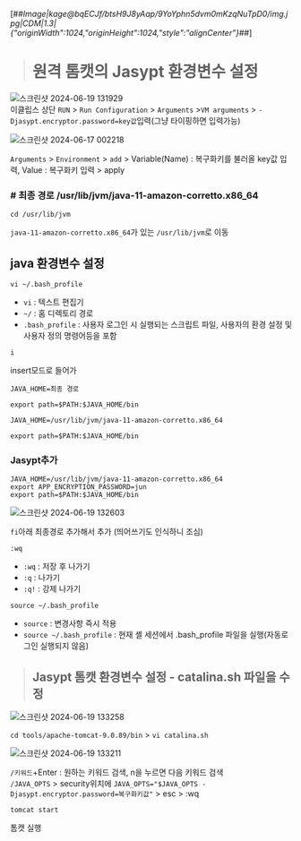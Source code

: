 [##_Image|kage@bqECJf/btsH9J8yAap/9YoYphn5dvm0mKzqNuTpD0/img.jpg|CDM|1.3|{"originWidth":1024,"originHeight":1024,"style":"alignCenter"}_##]

> # 원격 톰캣의 Jasypt 환경변수 설정

![스크린샷 2024-06-19 131929](https://github.com/junani0v0/pf_jun01/assets/148026641/ed44634e-2632-4a4b-b7f0-4841d21cf6b5)   
이클립스 상단 `RUN` > `Run Configuration` > `Arguments` >`VM arguments` > `- Djasypt.encryptor.password=key값`입력(그냥 타이핑하면 입력가능)

![스크린샷 2024-06-17 002218](https://github.com/junani0v0/pf_jun01/assets/148026641/2d790c20-4097-41b1-81ce-0095fab700ea)   

`Arguments` > `Environment` > `add` > Variable(Name) : 복구화키를 불러올 key값 입력, Value : 복구화키 입력 > apply

### # 최종 경로 /usr/lib/jvm/java-11-amazon-corretto.x86_64
```
cd /usr/lib/jvm
```
`java-11-amazon-corretto.x86_64`가 있는 `/usr/lib/jvm`로 이동
## java 환경변수 설정
```
vi ~/.bash_profile
```
- `vi` : 텍스트 편집기
- `~/` : 홈 디렉토리 경로
- `.bash_profile` : 사용자 로그인 시 실행되는 스크립트 파일, 사용자의 환경 설정 및 사용자 정의 명령어등을 포함


```
i
```
insert모드로 들어가
```
JAVA_HOME=최종 경로

export path=$PATH:$JAVA_HOME/bin
```
```
JAVA_HOME=/usr/lib/jvm/java-11-amazon-corretto.x86_64

export path=$PATH:$JAVA_HOME/bin
```
### Jasypt추가
```
JAVA_HOME=/usr/lib/jvm/java-11-amazon-corretto.x86_64
export APP_ENCRYPTION_PASSWORD=jun
export path=$PATH:$JAVA_HOME/bin
```
![스크린샷 2024-06-19 132603](https://github.com/junani0v0/pf_jun01/assets/148026641/ada43709-9c9c-4cdd-a32f-70c2210c67f0)

`fi`아래 최종경로 추가해서 추가
(띄어쓰기도 인식하니 조심)
```
:wq 
```
- `:wq` : 저장 후 나가기
- `:q` : 나가기
- `:q!` : 강제 나가기


```
source ~/.bash_profile
```
- `source` : 변경사항 즉시 적용
- `source ~/.bash_profile` : 현재 셸 세션에서 .bash_profile 파일을 실행(자동로그인 실행되지 않음)

> ## Jasypt 톰캣 환경변수 설정 - catalina.sh 파일을 수정
![스크린샷 2024-06-19 133258](https://github.com/junani0v0/pf_jun01/assets/148026641/c0c1142d-e994-48c3-81b1-83d3942ce972)   

`cd tools/apache-tomcat-9.0.89/bin` > `vi catalina.sh`   

![스크린샷 2024-06-19 133211](https://github.com/junani0v0/pf_jun01/assets/148026641/e0824eac-0c8e-4154-834f-90b842511357)


`/키워드`+Enter : 원하는 키워드 검색, n을 누르면 다음 키워드 검색   
`/JAVA_OPTS` > security위치에 `JAVA_OPTS="$JAVA_OPTS -Djasypt.encryptor.password=복구화키값"` > esc > :wq

```
tomcat start
```
톰캣 실행
